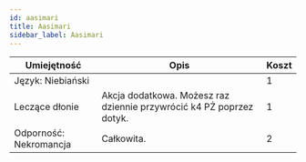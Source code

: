 ```yaml
---
id: aasimari
title: Aasimari
sidebar_label: Aasimari
---
```


| Umiejętność | Opis | Koszt |
|-------------|------|---|
| Język: Niebiański || 1 |
| Leczące dłonie | Akcja dodatkowa. Możesz raz dziennie przywrócić k4 PŻ poprzez dotyk. | 1 |
| Odporność: Nekromancja | Całkowita. | 2 |